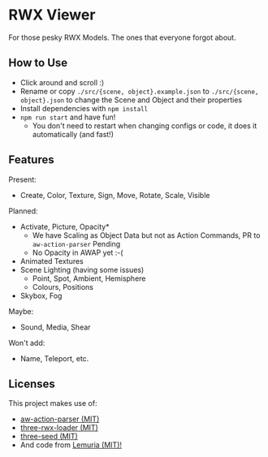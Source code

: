 # RWX Viewer

For those pesky RWX Models. The ones that everyone forgot about.

## How to Use

* Click around and scroll :)
* Rename or copy `./src/{scene, object}.example.json` to `./src/{scene, object}.json` to change the Scene and Object and their properties
* Install dependencies with `npm install`
* `npm run start` and have fun!
  * You don't need to restart when changing configs or code, it does it automatically (and fast!)

## Features

Present:

* Create, Color, Texture, Sign, Move, Rotate, Scale, Visible

Planned:

* Activate, Picture, Opacity\*
  * We have Scaling as Object Data but not as Action Commands, PR to `aw-action-parser` Pending
  * No Opacity in AWAP yet :-(
* Animated Textures
* Scene Lighting (having some issues)
  * Point, Spot, Ambient, Hemisphere
  * Colours, Positions
* Skybox, Fog

Maybe:

* Sound, Media, Shear

Won't add:

* Name, Teleport, etc.

## Licenses

This project makes use of:

* [aw-action-parser (MIT)](https://github.com/Heldroe/aw-action-parser/blob/main/LICENSE)
* [three-rwx-loader (MIT)](https://github.com/Blaxar/three-rwx-loader)
* [three-seed (MIT)](https://github.com/edwinwebb/three-seed/blob/master/LICENSE)
* And code from [Lemuria (MIT)!](https://github.com/7185/lemuria)
